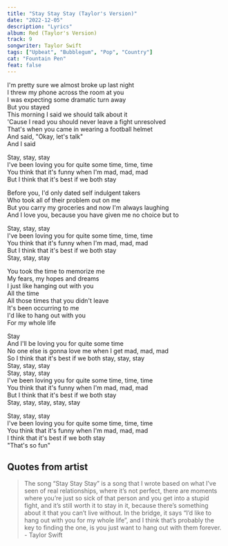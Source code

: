 ```yaml
---
title: "Stay Stay Stay (Taylor's Version)"
date: "2022-12-05"
description: "Lyrics"
album: Red (Taylor's Version)
track: 9
songwriter: Taylor Swift
tags: ["Upbeat", "Bubblegum", "Pop", "Country"]
cat: "Fountain Pen"
feat: false
---
```


<p className='verse-one'>
I'm pretty sure we almost broke up last night <br />
I threw my phone across the room at you <br />
I was expecting some dramatic turn away <br />
But you stayed <br />
This morning I said we should talk about it <br />
'Cause I read you should never leave a fight unresolved  <br />
That's when you came in wearing a football helmet <br />
And said, "Okay, let's talk" <br />
And I said <br />
</p>
<p className="chorus">
Stay, stay, stay <br />
I've been loving you for quite some time, time, time <br />
You think that it's funny when I'm mad, mad, mad <br />
But I think that it's best if we both stay <br />
</p>
<p className="verse-two">
Before you, I'd only dated self indulgent takers <br />
Who took all of their problem out on me <br />
But you carry my groceries and now I'm always laughing <br />
And I love you, because you have given me no choice but to <br />
</p>
<p className="chorus">
Stay, stay, stay <br />
I've been loving you for quite some time, time, time <br />
You think that it's funny when I'm mad, mad, mad <br />
But I think that it's best if we both stay <br />
Stay, stay, stay <br />
</p>
<p className="bridge">
You took the time to memorize me <br />
My fears, my hopes and dreams <br />
I just like hanging out with you <br />
All the time <br />
All those times that you didn't leave <br />
It's been occurring to me <br />
I'd like to hang out with you <br />
For my whole life <br />
</p>
<p className="chorus">
Stay <br />
And I'll be loving you for quite some time <br />
No one else is gonna love me when I get mad, mad, mad <br />
So I think that it's best if we both stay, stay, stay <br />
Stay, stay, stay <br />
Stay, stay, stay <br />
I've been loving you for quite some time, time, time <br />
You think that it's funny when I'm mad, mad, mad <br />
But I think that it's best if we both stay <br />
Stay, stay, stay, stay, stay <br />
</p>
<p className="outro">
Stay, stay, stay <br />
I've been loving you for quite some time, time, time <br />
You think that it's funny when I'm mad, mad, mad <br />
I think that it's best if we both stay <br />
"That's so fun" <br />
</p>

## Quotes from artist

<blockquote cite="https://www.youtube.com/watch?v=Xj1WllQRkxo">
The song “Stay Stay Stay” is a song that I wrote based on what I’ve seen of real relationships, where it’s not perfect, there are moments where you’re just so sick of that person and you get into a stupid fight, and it’s still worth it to stay in it, because there’s something about it that you can’t live without. In the bridge, it says “I’d like to hang out with you for my whole life”, and I think that’s probably the key to finding the one, is you just want to hang out with them forever. - Taylor Swift
</blockquote>
